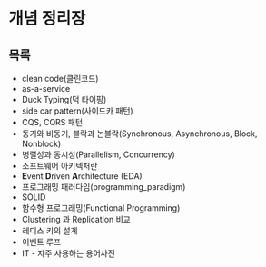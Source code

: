 # 개념 정리장

## 목록

- clean code(클린코드)
- as-a-service
- Duck Typing(덕 타이핑)
- side car pattern(사이드카 패턴)
- CQS, CQRS 패턴
- 동기와 비동기, 블락과 논블락(Synchronous, Asynchronous, Block, Nonblock)
- 병렬성과 동시성(Parallelism, Concurrency)
- 소프트웨어 아키텍처란
- **E**vent **D**riven **A**rchitecture (EDA)
- 프로그래밍 패러다임(programming_paradigm)
- SOLID
- 함수형 프로그래밍(Functional Programming)
- Clustering 과 Replication 비교
- 레디스 키의 설계
- 이벤트 루프
- IT - 자주 사용하는 용어사전


